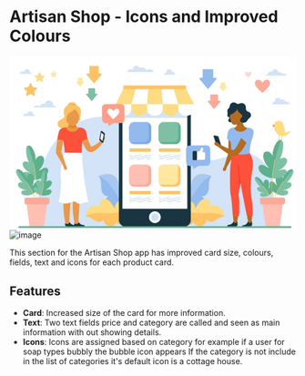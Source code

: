 # Artisan Shop - Icons and Improved Colours

![img_10.png](img_10.png)![image](https://github.com/user-attachments/assets/9f67f937-ebd3-4ec3-ab01-85fec10f10b6)


This section for the Artisan Shop app has improved card size, colours, fields, text and icons for each product card.

## Features
- **Card**: Increased size of the card for more information.
- **Text**: Two text fields price and category are called and seen as main information with out showing details.
- **Icons**: Icons are assigned based on category for example if a user for soap types bubbly the bubble icon appears
             If the category is not include in the list of categories it's default icon is a cottage house.

